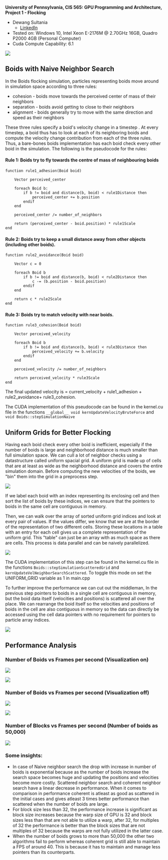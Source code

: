 **University of Pennsylvania, CIS 565: GPU Programming and Architecture,
Project 1 - Flocking**

* Dewang Sultania
  * [LinkedIn](https://www.linkedin.com/in/dewang-sultania)
* Tested on: Windows 10, Intel Xeon E-2176M @ 2.70GHz 16GB, Quadro P2000 4GB (Personal Computer)
* Cuda Compute Capability: 6.1

![](images/boids.gif)

## Boids with Naive Neighbor Search

In the Boids flocking simulation, particles representing boids move around in simulation space according to three rules:
- cohesion - boids move towards the perceived center of mass of their neighbors
- separation - boids avoid getting to close to their neighbors 
- alignment - boids generally try to move with the same direction and speed as their neighbors

These three rules specify a boid's velocity change in a timestep . At every timestep, a boid thus has to look at each of its neighboring boids and compute the velocity change contribution from each of the three rules. Thus, a bare-bones boids implementation has each boid check every other boid in the simulation.  The following is the pseudocode for the rules:

#### Rule 1: Boids try to fly towards the centre of mass of neighbouring boids

```
function rule1_adhesion(Boid boid)

    Vector perceived_center

    foreach Boid b:
        if b != boid and distance(b, boid) < rule1Distance then
            perceived_center += b.position
        endif
    end

    perceived_center /= number_of_neighbors

    return (perceived_center - boid.position) * rule1Scale
end
```

#### Rule 2: Boids try to keep a small distance away from other objects (including other boids).

```
function rule2_avoidance(Boid boid)

    Vector c = 0

    foreach Boid b
        if b != boid and distance(b, boid) < rule2Distance then
            c -= (b.position - boid.position)
        endif
    end

    return c * rule2Scale
end
```

#### Rule 3: Boids try to match velocity with near boids.

```
function rule3_cohesion(Boid boid)

    Vector perceived_velocity

    foreach Boid b
        if b != boid and distance(b, boid) < rule3Distance then
            perceived_velocity += b.velocity
        endif
    end

    perceived_velocity /= number_of_neighbors

    return perceived_velocity * rule3Scale
end
```
The final updated velocity is = current_velocity + rule1_adhesion + rule2_avoidance+ rule3_cohesion.

The CUDA implementation of this pseudocode can be found in the kernel.cu file in the functions ```__global__ void kernUpdateVelocityBruteForce``` and ``void Boids::stepSimulationNaive``

## Uniform Grids for Better Flocking

Having each boid check every other boid is inefficient, especially if the number of boids is large and neighborhood distance is much smaller than full simulation space. We can cull a lot of neighbor checks using a datastructure called uniform spacial grid. A uniform grid is made up of cells that are at least as wide as the neighborhood distance and covers the entire simulation domain. Before computing the new velocities of the boids, we "bin" them into the grid in a preprocess step.

![](images/Boids%20Ugrid%20base.png)

If we label each boid with an index representing its enclosing cell and then sort the list of boids by these indices, we can ensure that the pointers to boids in the same cell are contiguous in memory. 

Then, we can walk over the array of sorted uniform grid indices and look at every pair of values. If the values differ, we know that we are at the border of the representation of two different cells. Storing these locations in a table with an entry for each cell gives us a complete representation of the uniform grid. This "table" can just be an array with as much space as there are cells. This process is data parallel and can be naively parallelized.

![](images/Boids%20Ugrids%20buffers%20naive.png)

The CUDA implementation of this step can be found in the kernel.cu file in the functions ``Boids::stepSimulationScatteredGrid`` and ``kernUpdateVelNeighborSearchScattered``.  To toggle this mode on set the UNIFORM_GRID variable as 1 in main.cpp

To further improve the performance we can cut out the middleman, In the previous step  pointers to boids in a single cell are contiguous in memory, but the boid data itself (velocities and positions) is scattered all over the place. We can rearrange the boid itself so the velocities and positions of boids in the cell are also contiguous in memory so the data can directly be accessed using the cell data pointers with no requirement for pointers to particle array indices.

![](images/Boids%20Ugrids%20buffers%20data%20coherent.png)

## Performance Analysis

### Number of Boids vs Frames per second (Visualization on)

![](images/visualize_on.JPG)

![](images/trend_visualize_on.JPG)

### Number of Boids vs Frames per second (Visualization off)

![](images/visualize_off.JPG)

![](images/trend_visualize_off.JPG)

### Number of Blocks vs Frames per second (Number of boids as 50,000)

![](images/block.JPG)

### Some insights:

- In case of Naive neighbor search the drop with increase in number of boids is exponential because as the number of boids increase the search space becomes huge and updating the positions and velocities become more costly. Scattered neighbor search and coherent neighbor search have a linear decrease in performance. When it comes to comparison in performance coherent is atleast as good as scattered in the initial cases and gives atleast 3 times better performance than scattered when the number of boids are large. 
- For block size less than 32, the performance increase is significant as block size increases because the warp size of GPU is 32 and block sizes less than that are not able to utilize a warp, after 32, for multiples of 32 the performance is better than the block sizes that are not multiples of 32 because the warps are not fully utilized in the latter case.
- When the number of boids grows to more than 50,000 the other two algorithms fail to perform whereas coherent grid is still able to maintain a FPS of around 40. This is because it has to maintain and manage less pointers than its counterparts.